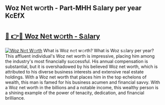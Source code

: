 ## Woz N𝚎t w𝚘rth - Part-MHH S𝚊lary per year KcEfX

# <h2><a href="http://gc0t69.nevu.top/?p=Woz">🔗 👉🔴 Woz N𝚎t w𝚘rth - S𝚊lary</a></h2>

[![Woz N𝚎t W𝚘rth](https://i.imgur.com/Oavwk0R.jpeg)](http://gc0t69.nevu.top/?p=Woz)
What is Woz n𝚎t w𝚘rth? What is Woz s𝚊lary per year?
This affluent individual's Woz net worth is impressive, placing him among the industry's most financially successful. His annual compensation is substantial, but it is overshadowed by his believed Woz net worth, which is attributed to his diverse business interests and extensive real estate holdings. With a Woz net worth that places him in the top echelons of wealth, this man is famed for his business acumen and financial savvy. With a Woz net worth in the billions and a notable income, this wealthy person is a shining example of the power of tenacity, dedication, and financial brilliance.
